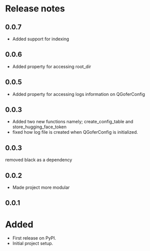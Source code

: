 # Release notes

<!-- do not remove -->

## 0.0.7

- Added support for indexing

## 0.0.6

- Added property for accessing root_dir

## 0.0.5

- Added property for accessing logs information on QGoferConfig

## 0.0.3

- Added two new functions namely; create_config_table and store_hugging_face_token
- fixed how log file is created when QGoferConfig is initialized.

## 0.0.3

removed black as a dependency

## 0.0.2

- Made project more modular

## 0.0.1

# Added

- First release on PyPI.
- Initial project setup.
